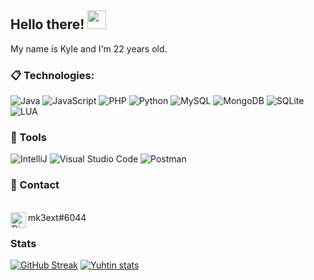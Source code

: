 ## Hello there! <img src="https://raw.githubusercontent.com/aemmadi/aemmadi/master/wave.gif" width="30px">

My name is Kyle and I'm 22 years old.

### 📋 Technologies:

  ![Java](https://img.shields.io/badge/Java-ED8B00?style=for-the-badge&logo=java&logoColor=white)
  ![JavaScript](https://img.shields.io/badge/JavaScript-F7DF1E?style=for-the-badge&logo=javascript&logoColor=black)
  ![PHP](https://img.shields.io/badge/PHP-777bb3?style=for-the-badge&logo=php&logoColor=white)
  ![Python](https://img.shields.io/badge/Python-0000FF?style=for-the-badge&logo=python&logoColor=white)
  ![MySQL](https://img.shields.io/badge/MySQL-00000F?style=for-the-badge&logo=mysql&logoColor=white)
  ![MongoDB](https://img.shields.io/badge/MongoDB-4EA94B?style=for-the-badge&logo=mongodb&logoColor=white)
  ![SQLite](https://img.shields.io/badge/SQLite-07405E?style=for-the-badge&logo=sqlite&logoColor=white)
  ![LUA](https://img.shields.io/badge/Lua-07405E?style=for-the-badge&logo=sqlite&logoColor=white)
  
### 🚀 Tools

  ![IntelliJ](https://img.shields.io/badge/IntelliJ-000000?style=for-the-badge&logo=intellij-idea&logoColor=blue)
  ![Visual Studio Code](https://img.shields.io/badge/VSCode-008B8B?style=for-the-badge&logo=visual-studio-code&logoColor=blue)
  ![Postman](https://img.shields.io/badge/-Postman-333333?style=for-the-badge&logo=postman)

### 💬 Contact
</br><img align="left" alt="Discord" target="_blank" width="25px" src="https://raw.githubusercontent.com/anuraghazra/anuraghazra/master/assets/discord-round.svg"/>
<string>mk3ext#6044</string>


### Stats
[![GitHub Streak](https://github-readme-streak-stats.herokuapp.com?user=mk3ext&theme=ayu-mirage)](https://git.io/streak-stats)
[![Yuhtin stats](https://github-readme-stats.vercel.app/api?username=mk3ext&layout=compact&theme=tokyonight&hide_title=true&show_icons=true&count_private=true)](https://github.com/wert/)
